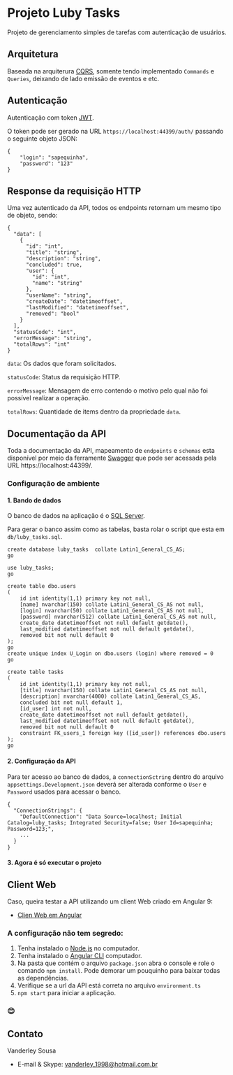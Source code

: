 # Projeto Luby Tasks
Projeto de gerenciamento simples de tarefas com autenticação de usuários.

## Arquitetura
Baseada na arquiterura [CQRS](https://docs.microsoft.com/pt-br/azure/architecture/patterns/cqrs), somente tendo implementado `Commands` e `Queries`, deixando de lado emissão de eventos e etc.

## Autenticação
Autenticação com token [JWT](https://jwt.io/introduction/).

O token pode ser gerado na URL `https://localhost:44399/auth/` passando o seguinte objeto JSON:
```
{
	"login": "sapequinha",
	"password": "123"
}
```

## Response da requisição HTTP
Uma vez autenticado da API, todos os endpoints retornam um mesmo tipo de objeto, sendo:
```
{
  "data": [
    {
      "id": "int",
      "title": "string",
      "description": "string",
      "concluded": true,
      "user": {
        "id": "int",
        "name": "string"
      },
      "userName": "string",
      "createDate": "datetimeoffset",
      "lastModified": "datetimeoffset",
      "removed": "bool"
    }
  ],
  "statusCode": "int",
  "errorMessage": "string",
  "totalRows": "int"
}
```
`data`: Os dados que foram solicitados.

`statusCode`: Status da requisição HTTP.

`errorMessage`: Mensagem de erro contendo o motivo pelo qual não foi possível realizar a operação.

`totalRows`: Quantidade de items dentro da propriedade `data`.

## Documentação da API
Toda a documentação da API, mapeamento de `endpoints` e `schemas` esta disponível por meio da ferramente [Swagger](https://swagger.io/) que pode ser acessada pela URL https://localhost:44399/.

### Configuração de ambiente

#### 1. Bando de dados
O banco de dados na aplicação é o [SQL Server](https://www.microsoft.com/pt-br/sql-server).

Para gerar o banco assim como as tabelas, basta rolar o script que esta em `db/luby_tasks.sql`.
```
create database luby_tasks  collate Latin1_General_CS_AS;
go

use luby_tasks;
go

create table dbo.users
(
	id int identity(1,1) primary key not null,
	[name] nvarchar(150) collate Latin1_General_CS_AS not null,
	[login] nvarchar(50) collate Latin1_General_CS_AS not null,
	[password] nvarchar(512) collate Latin1_General_CS_AS not null,
	create_date datetimeoffset not null default getdate(),
	last_modified datetimeoffset not null default getdate(),
	removed bit not null default 0
);
go
create unique index U_Login on dbo.users (login) where removed = 0
go

create table tasks
(
	id int identity(1,1) primary key not null,
	[title] nvarchar(150) collate Latin1_General_CS_AS not null,
	[description] nvarchar(4000) collate Latin1_General_CS_AS,
	concluded bit not null default 1,
	[id_user] int not null,
	create_date datetimeoffset not null default getdate(),
	last_modified datetimeoffset not null default getdate(),
	removed bit not null default 0
	constraint FK_users_1 foreign key ([id_user]) references dbo.users
);
go
```
#### 2. Configuração da API
Para ter acesso ao banco de dados, a `connectionSctring` dentro do arquivo `appsettings.Development.json` deverá ser alterada conforme o `User` e `Password` usados para acessar o banco.
```
{
  "ConnectionStrings": {
    "DefaultConnection": "Data Source=localhost; Initial Catalog=luby_tasks; Integrated Security=false; User Id=sapequinha; Password=123;",
    ...
  }
}
```
#### 3. Agora é só executar o projeto

## Client Web
Caso, queira testar a API utilizando um client Web criado em Angular 9:
* [Clien Web em Angular](https://github.com/vanderley1998/tasks_client)

### A configuração não tem segredo:
1. Tenha instalado o [Node.js](https://nodejs.org/en/) no computador.
2. Tenha instalado o [Angular CLI](https://cli.angular.io/) computador.
3. Na pasta que contém o arquivo `package.json` abra o console e role o comando `npm install`. Pode demorar um pouquinho para baixar todas as dependências.
4. Verifique se a url da API está correta no arquivo `environment.ts`
5. `npm start` para iniciar a aplicação.

### 😊

## Contato
Vanderley Sousa
* E-mail & Skype: vanderley_1998@hotmail.com.br
